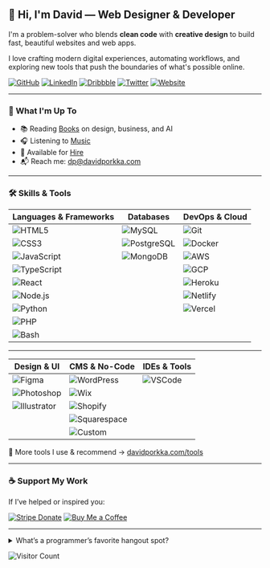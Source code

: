 ## 👋 Hi, I'm David — Web Designer & Developer

I'm a problem-solver who blends **clean code** with **creative design** to build fast, beautiful websites and web apps.

I love crafting modern digital experiences, automating workflows, and exploring new tools that push the boundaries of what's possible online.

<p align="left">
  <a href="https://github.com/dporkka"><img alt="GitHub" src="https://img.shields.io/badge/GitHub-000?style=flat&logo=github&logoColor=white"></a>
  <a href="https://www.linkedin.com/in/david-porkka/"><img alt="LinkedIn" src="https://img.shields.io/badge/LinkedIn-blue?style=flat&logo=linkedin&logoColor=white"></a>
  <a href="https://dribbble.com/dapodigital"><img alt="Dribbble" src="https://img.shields.io/badge/Dribbble-pink?style=flat&logo=dribbble&logoColor=white"></a>
  <a href="https://twitter.com/dporkka"><img alt="Twitter" src="https://img.shields.io/badge/Twitter-1DA1F2?style=flat&logo=twitter&logoColor=white"></a>
  <a href="https://davidporkka.com"><img alt="Website" src="https://img.shields.io/badge/Website-orange?style=flat&logo=google-chrome&logoColor=white"></a>
</p>

---

### 🔭 What I'm Up To
- 📚 Reading [Books](https://www.davidporkka.com/books) on design, business, and AI  
- 🎧 Listening to [Music](https://open.spotify.com/user/wilhelm_lavender?si=cdc81a4db6d44620&nd=1&dlsi=b96f280269ee47ab)  
- 🤝 Available for [Hire](https://davidporkka.com/#contact)  
- 📬 Reach me: [dp@davidporkka.com](mailto:dp@davidporkka.com)

---

### 🛠️ Skills & Tools

| **Languages & Frameworks** | **Databases** | **DevOps & Cloud** |
|----------------------------|---------------|---------------------|
| ![HTML5](https://img.shields.io/badge/HTML5-333?style=flat&logo=html5) | ![MySQL](https://img.shields.io/badge/MySQL-333?style=flat&logo=mysql) | ![Git](https://img.shields.io/badge/Git-333?style=flat&logo=git) |
| ![CSS3](https://img.shields.io/badge/CSS3-333?style=flat&logo=css3&logoColor=1572B6) | ![PostgreSQL](https://img.shields.io/badge/PostgreSQL-333?style=flat&logo=postgresql) | ![Docker](https://img.shields.io/badge/Docker-333?style=flat&logo=docker) |
| ![JavaScript](https://img.shields.io/badge/JavaScript-333?style=flat&logo=javascript) | ![MongoDB](https://img.shields.io/badge/MongoDB-333?style=flat&logo=mongodb) | ![AWS](https://img.shields.io/badge/AWS-333?style=flat&logo=amazon-aws) |
| ![TypeScript](https://img.shields.io/badge/TypeScript-333?style=flat&logo=typescript) |  | ![GCP](https://img.shields.io/badge/GCP-333?style=flat&logo=google-cloud) |
| ![React](https://img.shields.io/badge/React-333?style=flat&logo=react) |  | ![Heroku](https://img.shields.io/badge/Heroku-333?style=flat&logo=heroku) |
| ![Node.js](https://img.shields.io/badge/Node.js-333?style=flat&logo=node.js) |  | ![Netlify](https://img.shields.io/badge/Netlify-333?style=flat&logo=netlify) |
| ![Python](https://img.shields.io/badge/Python-333?style=flat&logo=python) |  | ![Vercel](https://img.shields.io/badge/Vercel-333?style=flat&logo=vercel) |
| ![PHP](https://img.shields.io/badge/PHP-333?style=flat&logo=php) |  |  |
| ![Bash](https://img.shields.io/badge/Bash-333?style=flat&logo=gnu-bash) |  |  |

---

| **Design & UI** | **CMS & No-Code** | **IDEs & Tools** |
|-----------------|-------------------|------------------|
| ![Figma](https://img.shields.io/badge/Figma-333?style=flat&logo=figma) | ![WordPress](https://img.shields.io/badge/WordPress-333?style=flat&logo=wordpress) | ![VSCode](https://img.shields.io/badge/VSCode-333?style=flat&logo=visual-studio-code) |
| ![Photoshop](https://img.shields.io/badge/Photoshop-333?style=flat&logo=adobe-photoshop) | ![Wix](https://img.shields.io/badge/Wix-333?style=flat&logo=wix) |  |
| ![Illustrator](https://img.shields.io/badge/Illustrator-333?style=flat&logo=adobe-illustrator) | ![Shopify](https://img.shields.io/badge/Shopify-333?style=flat&logo=shopify) |  |
|  | ![Squarespace](https://img.shields.io/badge/Squarespace-333?style=flat&logo=squarespace) |  |
|  | ![Custom](https://img.shields.io/badge/Custom-333?style=flat&logo=codeberg) |  |

🧰 More tools I use & recommend → [davidporkka.com/tools](https://davidporkka.com/tools/)

---

### ☕ Support My Work

If I’ve helped or inspired you:

[![Stripe Donate](https://img.shields.io/badge/Donate%20with-Stripe-635BFF?style=flat&logo=stripe&logoColor=white)](https://buy.stripe.com/cN26oM84c2oT772dQX)
[![Buy Me a Coffee](https://img.shields.io/badge/Buy%20Me%20a%20Ko--Fi-FF5E5B?style=flat&logo=ko-fi&logoColor=white)](https://ko-fi.com/S6S7YJ9T1)

---

<details>
<summary>What’s a programmer’s favorite hangout spot?</summary>
<p><strong>Foo Bar</strong></p>
</details>

<p align="left">
  <img alt="Visitor Count" src="https://views.whatilearened.today/views/github/dporkka/dporkka.svg" />
</p>

<!-- Built by David Porkka -->
